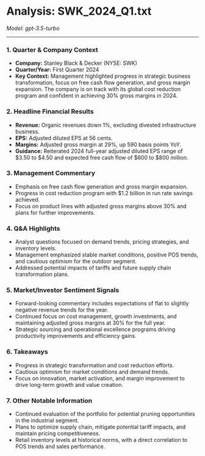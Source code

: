 # Analysis: SWK_2024_Q1.txt

*Model: gpt-3.5-turbo*

---

### 1. Quarter & Company Context
- **Company:** Stanley Black & Decker (NYSE: SWK)
- **Quarter/Year:** First Quarter 2024
- **Key Context:** Management highlighted progress in strategic business transformation, focus on free cash flow generation, and gross margin expansion. The company is on track with its global cost reduction program and confident in achieving 30% gross margins in 2024.

### 2. Headline Financial Results
- **Revenue:** Organic revenues down 1%, excluding divested infrastructure business.
- **EPS:** Adjusted diluted EPS at 56 cents.
- **Margins:** Adjusted gross margin at 29%, up 590 basis points YoY.
- **Guidance:** Reiterated 2024 full-year adjusted diluted EPS range of $3.50 to $4.50 and expected free cash flow of $600 to $800 million.

### 3. Management Commentary
- Emphasis on free cash flow generation and gross margin expansion.
- Progress in cost reduction program with $1.2 billion in run rate savings achieved.
- Focus on product lines with adjusted gross margins above 30% and plans for further improvements.

### 4. Q&A Highlights
- Analyst questions focused on demand trends, pricing strategies, and inventory levels.
- Management emphasized stable market conditions, positive POS trends, and cautious optimism for the outdoor segment.
- Addressed potential impacts of tariffs and future supply chain transformation plans.

### 5. Market/Investor Sentiment Signals
- Forward-looking commentary includes expectations of flat to slightly negative revenue trends for the year.
- Continued focus on cost management, growth investments, and maintaining adjusted gross margins at 30% for the full year.
- Strategic sourcing and operational excellence programs driving productivity improvements and efficiency gains.

### 6. Takeaways
- Progress in strategic transformation and cost reduction efforts.
- Cautious optimism for market conditions and demand trends.
- Focus on innovation, market activation, and margin improvement to drive long-term growth and value creation.

### 7. Other Notable Information
- Continued evaluation of the portfolio for potential pruning opportunities in the industrial segment.
- Plans to optimize supply chain, mitigate potential tariff impacts, and maintain pricing competitiveness.
- Retail inventory levels at historical norms, with a direct correlation to POS trends and sales performance.